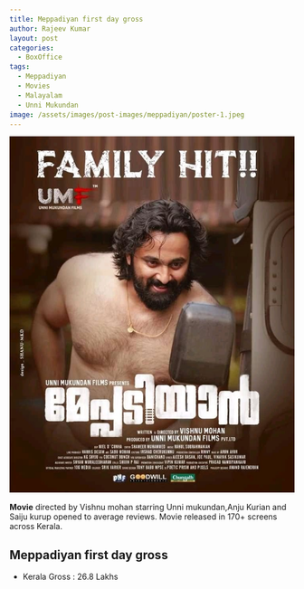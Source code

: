 ```yaml
---
title: Meppadiyan first day gross
author: Rajeev Kumar
layout: post
categories:
  - BoxOffice
tags:
  - Meppadiyan
  - Movies
  - Malayalam
  - Unni Mukundan
image: /assets/images/post-images/meppadiyan/poster-1.jpeg
---
```


![Meppadiyan featured image](/assets/images/post-images/meppadiyan/poster-1.jpeg)

**Movie** directed by Vishnu mohan starring Unni mukundan,Anju Kurian and Saiju kurup opened to average reviews. Movie released in 170+ screens across Kerala.

## Meppadiyan first day gross
- Kerala Gross : 26.8 Lakhs
